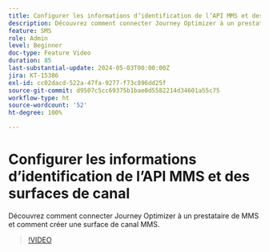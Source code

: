 ```yaml
---
title: Configurer les informations d’identification de l’API MMS et des surfaces de canal
description: Découvrez comment connecter Journey Optimizer à un prestataire de MMS et comment créer une surface de canal MMS.
feature: SMS
role: Admin
level: Beginner
doc-type: Feature Video
duration: 85
last-substantial-update: 2024-05-03T00:00:00Z
jira: KT-15386
exl-id: cc02dacd-522a-47fa-9277-f73c896dd25f
source-git-commit: d9507c5cc69375b1bae0d5582214d34601a55c75
workflow-type: ht
source-wordcount: '52'
ht-degree: 100%

---
```


# Configurer les informations d’identification de l’API MMS et des surfaces de canal

Découvrez comment connecter Journey Optimizer à un prestataire de MMS et comment créer une surface de canal MMS.

>[!VIDEO](https://video.tv.adobe.com/v/3428872/?learn=on)
